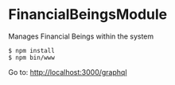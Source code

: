 # FinancialBeingsModule
Manages Financial Beings within the system

```
$ npm install
$ npm bin/www
```

Go to: <http://localhost:3000/graphql>
